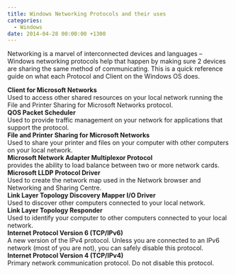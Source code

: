 ```yaml
---
title: Windows Networking Protocols and their uses
categories:
  - Windows
date: 2014-04-28 00:00:00 +1300
---
```

<p class="Style1">
  Networking is a marvel of interconnected devices and languages &#8211; Windows networking protocols help that happen by making sure 2 devices are sharing the same method of communicating. This is a quick reference guide on what each Protocol and Client on the Windows OS does.
</p>

<p class="Style1">
  <strong>Client for Microsoft Networks</strong><br /> Used to access other shared resources on your local network running the File and Printer Sharing for Microsoft Networks protocol.<br /> <strong>QOS Packet Scheduler</strong><br /> Used to provide traffic management on your network for applications that support the protocol.<br /> <strong>File and Printer Sharing for Microsoft Networks</strong><br /> Used to share your printer and files on your computer with other computers on your local network.<br /> <strong>Microsoft Network Adapter Multiplexor Protocol</strong><br /> provides the ability to load balance between two or more network cards.<br /> <strong>Microsoft LLDP Protocol Driver</strong><br /> Used to create the network map used in the Network browser and Networking and Sharing Centre.<br /> <strong>Link Layer Topology Discovery Mapper I/O Driver</strong><br /> Used to discover other computers connected to your local network.<br /> <strong>Link Layer Topology Responder</strong><br /> Used to identify your computer to other computers connected to your local network.<br /> <strong>Internet Protocol Version 6 (TCP/IPv6)</strong><br /> A new version of the IPv4 protocol. Unless you are connected to an IPv6 network (most of you are not), you can safely disable this protocol.<br /> <strong>Internet Protocol Version 4 (TCP/IPv4)</strong><br /> Primary network communication protocol. Do not disable this protocol.
</p>
